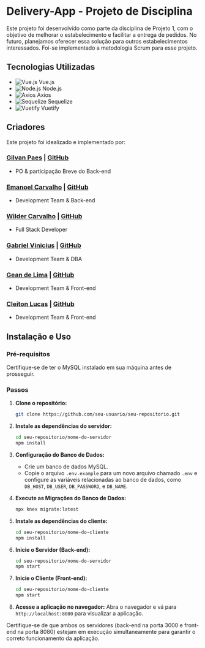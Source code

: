# Delivery-App - Projeto de Disciplina

Este projeto foi desenvolvido como parte da disciplina de Projeto 1, com o objetivo de melhorar o estabelecimento e facilitar a entrega de pedidos. No futuro, planejamos oferecer essa solução para outros estabelecimentos interessados. Foi-se implementado a metodologia Scrum para esse projeto.

## Tecnologias Utilizadas

- ![Vue.js](https://vuejs.org/images/logo.png) Vue.js
- ![Node.js](https://nodejs.org/static/images/logos/nodejs-new-pantone-black.svg) Node.js
- ![Axios](https://github.com/axios/axios/raw/master/assets/axios_logo_transparent.png) Axios
- ![Sequelize](https://raw.githubusercontent.com/sequelize/sequelize/master/docs/logo.png) Sequelize
- ![Vuetify](https://cdn.vuetifyjs.com/docs/images/logos/vuetify-logo-300.png) Vuetify


## Criadores

Este projeto foi idealizado e implementado por:

### [Gilvan Paes](https://www.linkedin.com/in/gilvan-p-920631141/) | [GitHub](https://github.com/Gvjunior)
- PO & participação Breve do Back-end

### [Emanoel Carvalho](https://www.linkedin.com/in/emanoelCarvalho/) | [GitHub](https://github.com/emanoelCarvalho/)
- Development Team & Back-end

### [Wilder Carvalho](https://www.linkedin.com/in/wilder-carvalho/) | [GitHub](http://github.com/wcarvalho98/)
- Full Stack Developer

### [Gabriel Vinicius]([https://www.linkedin.com/in/gabriel-vinicius-4b7b96254]) | [GitHub](https://github.com/Gabxxxx)
- Development Team & DBA

### [Gean de Lima](link_para_o_linkedin) | [GitHub](https://github.com/Foccuns169)
- Development Team & Front-end

### [Cleiton Lucas](link_para_o_linkedin) | [GitHub](https://github.com/CleitonLucas)
- Development Team & Front-end

## Instalação e Uso

### Pré-requisitos

Certifique-se de ter o MySQL instalado em sua máquina antes de prosseguir.

### Passos

1. **Clone o repositório:**
    ```bash
    git clone https://github.com/seu-usuario/seu-repositorio.git
    ```

2. **Instale as dependências do servidor:**
    ```bash
    cd seu-repositorio/nome-do-servidor
    npm install
    ```

3. **Configuração do Banco de Dados:**
    - Crie um banco de dados MySQL.
    - Copie o arquivo `.env.example` para um novo arquivo chamado `.env` e configure as variáveis relacionadas ao banco de dados, como `DB_HOST`, `DB_USER`, `DB_PASSWORD`, e `DB_NAME`.

4. **Execute as Migrações do Banco de Dados:**
    ```bash
    npx knex migrate:latest
    ```

5. **Instale as dependências do cliente:**
    ```bash
    cd seu-repositorio/nome-do-cliente
    npm install
    ```

6. **Inicie o Servidor (Back-end):**
    ```bash
    cd seu-repositorio/nome-do-servidor
    npm start
    ```

7. **Inicie o Cliente (Front-end):**
    ```bash
    cd seu-repositorio/nome-do-cliente
    npm start
    ```

8. **Acesse a aplicação no navegador:**
    Abra o navegador e vá para `http://localhost:8080` para visualizar a aplicação.

Certifique-se de que ambos os servidores (back-end na porta 3000 e front-end na porta 8080) estejam em execução simultaneamente para garantir o correto funcionamento da aplicação.